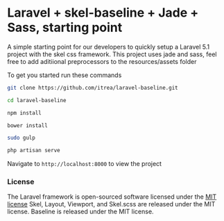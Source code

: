 # Laravel + skel-baseline + Jade + Sass, starting point

A simple starting point for our developers to quickly setup a Laravel 5.1 project with the skel css framework.
This project uses jade and sass, feel free to add aditiional preprocessors to the resources/assets folder

To get you started run these commands
```bash
git clone https://github.com/itrea/laravel-baseline.git

cd laravel-baseline

npm install

bower install

sudo gulp

php artisan serve

```
Navigate to `http://localhost:8000` to view the project

### License

The Laravel framework is open-sourced software licensed under the [MIT license](http://opensource.org/licenses/MIT)
Skel, Layout, Viewport, and Skel.scss are released under the MIT license.
Baseline is released under the MIT license.
